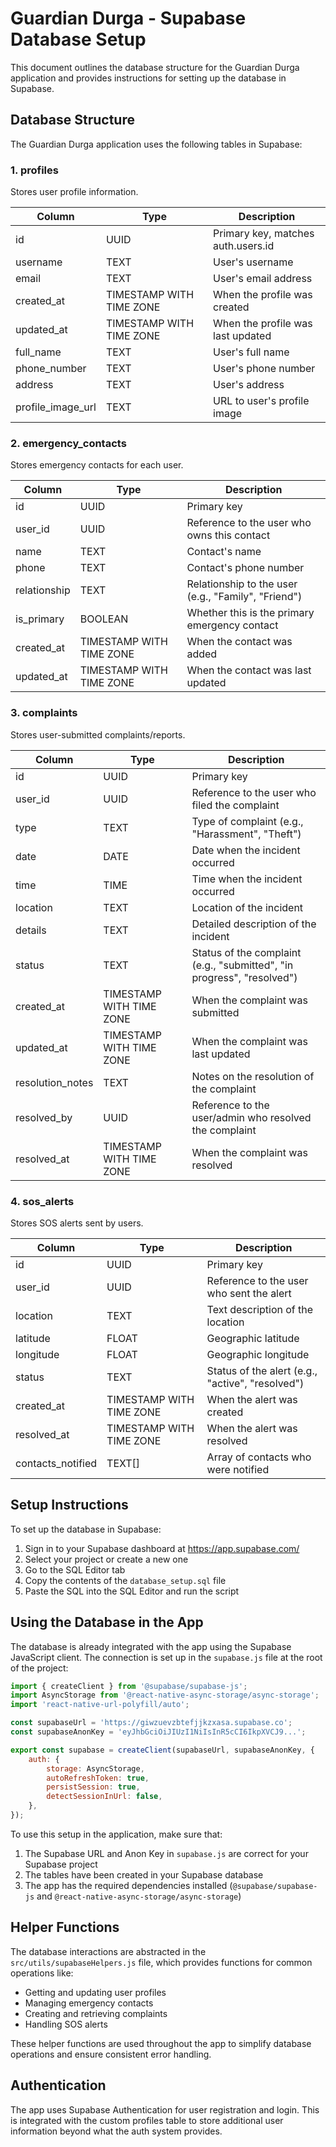 # Guardian Durga - Supabase Database Setup

This document outlines the database structure for the Guardian Durga application and provides instructions for setting up the database in Supabase.

## Database Structure

The Guardian Durga application uses the following tables in Supabase:

### 1. profiles

Stores user profile information.

| Column | Type | Description |
|--------|------|-------------|
| id | UUID | Primary key, matches auth.users.id |
| username | TEXT | User's username |
| email | TEXT | User's email address |
| created_at | TIMESTAMP WITH TIME ZONE | When the profile was created |
| updated_at | TIMESTAMP WITH TIME ZONE | When the profile was last updated |
| full_name | TEXT | User's full name |
| phone_number | TEXT | User's phone number |
| address | TEXT | User's address |
| profile_image_url | TEXT | URL to user's profile image |

### 2. emergency_contacts

Stores emergency contacts for each user.

| Column | Type | Description |
|--------|------|-------------|
| id | UUID | Primary key |
| user_id | UUID | Reference to the user who owns this contact |
| name | TEXT | Contact's name |
| phone | TEXT | Contact's phone number |
| relationship | TEXT | Relationship to the user (e.g., "Family", "Friend") |
| is_primary | BOOLEAN | Whether this is the primary emergency contact |
| created_at | TIMESTAMP WITH TIME ZONE | When the contact was added |
| updated_at | TIMESTAMP WITH TIME ZONE | When the contact was last updated |

### 3. complaints

Stores user-submitted complaints/reports.

| Column | Type | Description |
|--------|------|-------------|
| id | UUID | Primary key |
| user_id | UUID | Reference to the user who filed the complaint |
| type | TEXT | Type of complaint (e.g., "Harassment", "Theft") |
| date | DATE | Date when the incident occurred |
| time | TIME | Time when the incident occurred |
| location | TEXT | Location of the incident |
| details | TEXT | Detailed description of the incident |
| status | TEXT | Status of the complaint (e.g., "submitted", "in progress", "resolved") |
| created_at | TIMESTAMP WITH TIME ZONE | When the complaint was submitted |
| updated_at | TIMESTAMP WITH TIME ZONE | When the complaint was last updated |
| resolution_notes | TEXT | Notes on the resolution of the complaint |
| resolved_by | UUID | Reference to the user/admin who resolved the complaint |
| resolved_at | TIMESTAMP WITH TIME ZONE | When the complaint was resolved |

### 4. sos_alerts

Stores SOS alerts sent by users.

| Column | Type | Description |
|--------|------|-------------|
| id | UUID | Primary key |
| user_id | UUID | Reference to the user who sent the alert |
| location | TEXT | Text description of the location |
| latitude | FLOAT | Geographic latitude |
| longitude | FLOAT | Geographic longitude |
| status | TEXT | Status of the alert (e.g., "active", "resolved") |
| created_at | TIMESTAMP WITH TIME ZONE | When the alert was created |
| resolved_at | TIMESTAMP WITH TIME ZONE | When the alert was resolved |
| contacts_notified | TEXT[] | Array of contacts who were notified |

## Setup Instructions

To set up the database in Supabase:

1. Sign in to your Supabase dashboard at https://app.supabase.com/
2. Select your project or create a new one
3. Go to the SQL Editor tab
4. Copy the contents of the `database_setup.sql` file
5. Paste the SQL into the SQL Editor and run the script

## Using the Database in the App

The database is already integrated with the app using the Supabase JavaScript client. The connection is set up in the `supabase.js` file at the root of the project:

```javascript
import { createClient } from '@supabase/supabase-js';
import AsyncStorage from '@react-native-async-storage/async-storage';
import 'react-native-url-polyfill/auto';

const supabaseUrl = 'https://giwzuevzbtefjjkzxasa.supabase.co';
const supabaseAnonKey = 'eyJhbGciOiJIUzI1NiIsInR5cCI6IkpXVCJ9...';

export const supabase = createClient(supabaseUrl, supabaseAnonKey, {
    auth: {
        storage: AsyncStorage,
        autoRefreshToken: true,
        persistSession: true,
        detectSessionInUrl: false,
    },
});
```

To use this setup in the application, make sure that:

1. The Supabase URL and Anon Key in `supabase.js` are correct for your Supabase project
2. The tables have been created in your Supabase database
3. The app has the required dependencies installed (`@supabase/supabase-js` and `@react-native-async-storage/async-storage`)

## Helper Functions

The database interactions are abstracted in the `src/utils/supabaseHelpers.js` file, which provides functions for common operations like:

- Getting and updating user profiles
- Managing emergency contacts
- Creating and retrieving complaints
- Handling SOS alerts

These helper functions are used throughout the app to simplify database operations and ensure consistent error handling.

## Authentication

The app uses Supabase Authentication for user registration and login. This is integrated with the custom profiles table to store additional user information beyond what the auth system provides. 